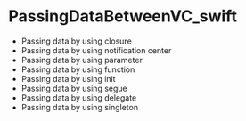 # PassingDataBetweenVC_swift

- Passing data by using closure
- Passing data by using notification center
- Passing data by using parameter
- Passing data by using function
- Passing data by using init
- Passing data by using segue
- Passing data by using delegate
- Passing data by using singleton
